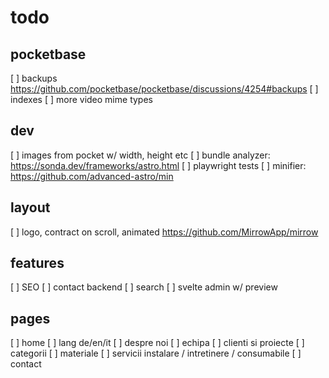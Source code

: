 # todo

## pocketbase

[ ] backups https://github.com/pocketbase/pocketbase/discussions/4254#backups
[ ] indexes
[ ] more video mime types

## dev

[ ] images from pocket w/ width, height etc
[ ] bundle analyzer: https://sonda.dev/frameworks/astro.html
[ ] playwright tests
[ ] minifier: https://github.com/advanced-astro/min

## layout

[ ] logo, contract on scroll, animated https://github.com/MirrowApp/mirrow

## features

[ ] SEO
[ ] contact backend
[ ] search
[ ] svelte admin w/ preview

## pages

[ ] home
[ ] lang de/en/it
[ ] despre noi
[ ] echipa
[ ] clienti si proiecte
[ ] categorii
[ ] materiale
[ ] servicii instalare / intretinere / consumabile
[ ] contact
